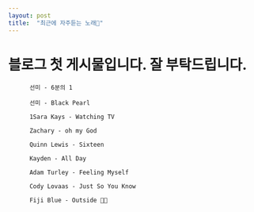 ```yaml
---
layout: post
title:  "최근에 자주듣는 노래💙"
---
```



# 블로그 첫 게시물입니다. 잘 부탁드립니다.


          선미 - 6분의 1 

          선미 - Black Pearl

          1Sara Kays - Watching TV 

          Zachary - oh my God

          Quinn Lewis - Sixteen

          Kayden - All Day

          Adam Turley - Feeling Myself 

          Cody Lovaas - Just So You Know 

          Fiji Blue - Outside 💙💙

